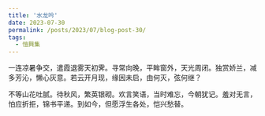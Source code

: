```yaml
---
title: '水龙吟'
date: 2023-07-30
permalink: /posts/2023/07/blog-post-30/
tags:
  - 愷興集
---
```


一连凉暑争交，遣霞退雾天初霁。寻常向晚，平眸窗外，天光周闭。独赏娇兰，减多芳沁，懒心灰意。若云开月现，缘因未启，由何灭，弦何继？

不等山花吐腻。待秋风，繁英银砌。欢言笑语，当时难忘，今朝犹记。羞对无言，怕应折拒，锦书平递。到如今，但愿浮生各处，恺兴愁替。